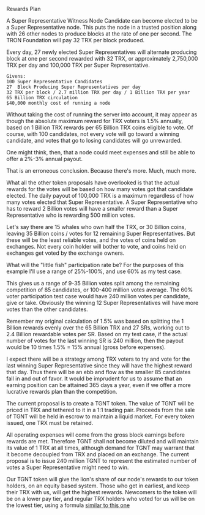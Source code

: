 Rewards Plan

A Super Representative Witness Node Candidate can become elected to be a Super Representative node. This puts the node in a trusted position along with 26 other nodes to produce blocks at the rate of one per second. The TRON Foundation will pay 32 TRX per block produced.

Every day, 27 newly elected Super Representatives will alternate producing block at one per second rewarded with 32 TRX, or approximately 2,750,000 TRX per day and 100,000 TRX per Super Representative.


    Givens:
    100 Super Representative Candidates
    27  Block Producing Super Representatives per day
    32 TRX per block / 2.7 million TRX per day / 1 Billion TRX per year
    65 Billion TRX circulation
    $40,000 monthly cost of running a node

Without taking the cost of running the server into account, it may appear as though the absolute maximum reward for TRX voters is 1.5% annually, based on 1 Billion TRX rewards per 65 Billion TRX coins eligible to vote. Of course, with 100 candidates, not every vote will go toward a winning candidate, and votes that go to losing candidates will go unrewarded. 

One might think, then, that a node could meet expenses and still be able to offer a 2%-3% annual payout.

That is an erroneous conclusion. Because there's more. Much, much more.

What all the other token proposals have overlooked is that the actual rewards for the votes will be based on how many votes got that candidate elected. The daily payout of 100,000 TRX is a maximum regardless of how many votes elected that Super Representative. A Super Representative who has to reward 2 Billion votes will have a smaller reward than a Super Representative who is rewarding 500 million votes.

Let's say there are 15 whales who own half the TRX, or 30 Billion coins, leaving 35 Billion coins / votes for 12 remaining Super Representatives. But these will be the least reliable votes, and the votes of coins held on exchanges. Not every coin holder will bother to vote, and coins held on exchanges get voted by the exchange owners. 

What will the "little fish" participation rate be? 	For the purposes of this example I'll use a range of 25%-100%, and use 60% as my test case.

This gives us a range of 9-35 Billion votes split among the remaining competition of 85 candidates, or 100-400 million votes average. The 60% voter participation test case would have 240 million votes per candidate, give or take. Obviously the winning 12 Super Representatives will have more votes than the other candidates.

Remember my original calculation of 1.5% was based on splitting the 1 Billion rewards evenly over the 65 Billion TRX and 27 SRs, working out to 2.4 Billion rewardable votes per SR. Based on my test case, if the actual number of votes for the last winning SR is 240 million, then the payout would be 10 times 1.5% = 15% annual (gross before expenses). 

I expect there will be a strategy among TRX voters to try and vote for the last winning Super Representative since they will have the highest reward that day. Thus there will be an ebb and flow as the smaller 85 candidates fall in and out of favor.  It would be imprudent for us to assume that an earning position can be attained 365 days a year, even if we offer a more lucrative rewards plan than the competition.


The current proposal is to create a TGNT token. The value of TGNT will be priced in TRX and tethered to it in a 1:1 trading pair. Proceeds from the sale of TGNT will be held in escrow to maintain a liquid market. For every token issued, one TRX must be retained.

All operating expenses will come from the gross block earnings before rewards are met. Therefore TGNT shall not become diluted and will maintain its value of 1 TRX at all times, although demand for TGNT may warrant that it become decoupled from TRX and placed on an exchange. The current proposal is to issue 240 million TGNT to represent the estimated number of votes a Super Representative might need to win.


Our TGNT token will give the lion's share of our node's rewards to our token holders, on an equity based system. Those who get in earliest, and keep their TRX with us, will get the highest rewards. Newcomers to the token will be on a lower pay tier, and regular TRX holders who voted for us will be on the lowest tier, using a formula [similar to this one](https://docs.google.com/spreadsheets/d/1Q2zNntZ7wF5Q9E2Eg1zrRR2Xsmku0GZR_cSFDVYdeI0/edit#gid=0)



